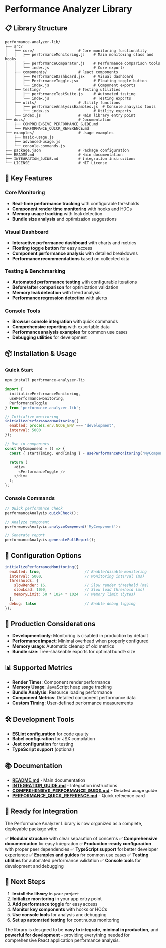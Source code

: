 # Performance Analyzer Library

## 📋 Library Structure

```
performance-analyzer-lib/
├── src/
│   ├── core/                    # Core monitoring functionality
│   │   ├── performanceMonitoring.js    # Main monitoring class and hooks
│   │   ├── performanceComparator.js    # Performance comparison tools
│   │   └── index.js                    # Core exports
│   ├── components/              # React components
│   │   ├── PerformanceDashboard.jsx    # Visual dashboard
│   │   ├── PerformanceToggle.jsx       # Floating toggle button
│   │   └── index.js                    # Component exports
│   ├── testing/                 # Testing utilities
│   │   ├── performanceTestSuite.js     # Automated testing
│   │   └── index.js                    # Testing exports
│   ├── utils/                   # Utility functions
│   │   ├── performanceAnalysisExamples.js  # Console analysis tools
│   │   └── index.js                    # Utility exports
│   └── index.js                 # Main library entry point
├── docs/                        # Documentation
│   ├── COMPREHENSIVE_PERFORMANCE_GUIDE.md
│   └── PERFORMANCE_QUICK_REFERENCE.md
├── examples/                    # Usage examples
│   ├── basic-usage.js
│   ├── advanced-usage.js
│   └── console-commands.js
├── package.json                 # Package configuration
├── README.md                    # Main documentation
├── INTEGRATION_GUIDE.md         # Integration instructions
└── LICENSE                      # MIT License
```

## 🚀 Key Features

### Core Monitoring
- **Real-time performance tracking** with configurable thresholds
- **Component render time monitoring** with hooks and HOCs
- **Memory usage tracking** with leak detection
- **Bundle size analysis** and optimization suggestions

### Visual Dashboard
- **Interactive performance dashboard** with charts and metrics
- **Floating toggle button** for easy access
- **Component performance analysis** with detailed breakdowns
- **Performance recommendations** based on collected data

### Testing & Benchmarking
- **Automated performance testing** with configurable iterations
- **Before/after comparison** for optimization validation
- **Memory leak detection** with trend analysis
- **Performance regression detection** with alerts

### Console Tools
- **Browser console integration** with quick commands
- **Comprehensive reporting** with exportable data
- **Performance analysis examples** for common use cases
- **Debugging utilities** for development

## 📦 Installation & Usage

### Quick Start
```bash
npm install performance-analyzer-lib
```

```javascript
import { 
  initializePerformanceMonitoring, 
  usePerformanceMonitoring, 
  PerformanceToggle 
} from 'performance-analyzer-lib';

// Initialize monitoring
initializePerformanceMonitoring({
  enabled: process.env.NODE_ENV === 'development',
  interval: 5000
});

// Use in components
const MyComponent = () => {
  const { startTiming, endTiming } = usePerformanceMonitoring('MyComponent');
  
  return (
    <div>
      <PerformanceToggle />
    </div>
  );
};
```

### Console Commands
```javascript
// Quick performance check
performanceAnalysis.quickCheck();

// Analyze component
performanceAnalysis.analyzeComponent('MyComponent');

// Generate report
performanceAnalysis.generateFullReport();
```

## 🔧 Configuration Options

```javascript
initializePerformanceMonitoring({
  enabled: true,                    // Enable/disable monitoring
  interval: 5000,                   // Monitoring interval (ms)
  thresholds: {
    slowRender: 16,                 // Slow render threshold (ms)
    slowLoad: 1000,                 // Slow load threshold (ms)
    memoryLimit: 50 * 1024 * 1024   // Memory limit (bytes)
  },
  debug: false                      // Enable debug logging
});
```

## 🎯 Production Considerations

- **Development only**: Monitoring is disabled in production by default
- **Performance impact**: Minimal overhead when properly configured
- **Memory usage**: Automatic cleanup of old metrics
- **Bundle size**: Tree-shakeable exports for optimal bundle size

## 📊 Supported Metrics

- **Render Times**: Component render performance
- **Memory Usage**: JavaScript heap usage tracking
- **Bundle Analysis**: Resource loading performance
- **Component Metrics**: Detailed component performance data
- **Custom Timing**: User-defined performance measurements

## 🛠️ Development Tools

- **ESLint configuration** for code quality
- **Babel configuration** for JSX compilation
- **Jest configuration** for testing
- **TypeScript support** (optional)

## 📚 Documentation

- **[README.md](./README.md)** - Main documentation
- **[INTEGRATION_GUIDE.md](./INTEGRATION_GUIDE.md)** - Integration instructions
- **[COMPREHENSIVE_PERFORMANCE_GUIDE.md](./docs/COMPREHENSIVE_PERFORMANCE_GUIDE.md)** - Detailed usage guide
- **[PERFORMANCE_QUICK_REFERENCE.md](./docs/PERFORMANCE_QUICK_REFERENCE.md)** - Quick reference card

## 🎉 Ready for Integration

The Performance Analyzer Library is now organized as a complete, deployable package with:

✅ **Modular structure** with clear separation of concerns
✅ **Comprehensive documentation** for easy integration
✅ **Production-ready configuration** with proper peer dependencies
✅ **TypeScript support** for better developer experience
✅ **Examples and guides** for common use cases
✅ **Testing utilities** for automated performance validation
✅ **Console tools** for development and debugging

## 🚀 Next Steps

1. **Install the library** in your project
2. **Initialize monitoring** in your app entry point
3. **Add performance toggle** for easy access
4. **Monitor key components** with hooks or HOCs
5. **Use console tools** for analysis and debugging
6. **Set up automated testing** for continuous monitoring

The library is designed to be **easy to integrate**, **minimal in production**, and **powerful for development** - providing everything needed for comprehensive React application performance analysis.
